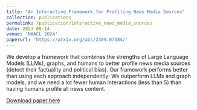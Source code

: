 ```yaml
---
title: "An Interactive Framework for Profiling News Media Sources"
collection: publications
permalink: /publication/interactive_news_media_sources
date: 2023-09-14
venue: 'NAACL 2024'
paperurl: 'https://arxiv.org/abs/2309.07384/'
---
```

We develop a framework that combines the strengths of Large Language Models (LLMs), graphs, and humans to better profile news media sources (detect their factuality and political bias). Our framework performs better than using each approach independently: We outperform LLMs and graph models, and we need a lot fewer human interactions (less than 5) than having humans profile all news content. 

[Download paper here](https://arxiv.org/abs/2309.07384)

